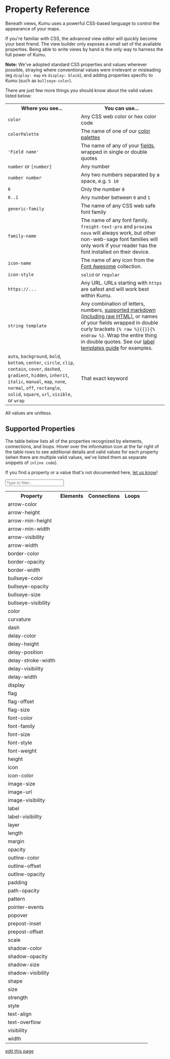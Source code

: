 # Property Reference

Beneath views, Kumu uses a powerful CSS-based language to control the appearance of your maps.

If you're familiar with CSS, the advanced view editor will quickly
become your best friend.  The view builder only exposes a small set
of the available properties.  Being able to write views by hand is
the only way to harness the full power of Kumu.

**Note:** We've adopted standard CSS properties and values wherever possible, straying where
conventional values were irrelevant or misleading (eg `display: map` vs `display: block`),
and adding properties specific to Kumu (such as `bullseye-color`).

There are just few more things you should know about the valid values listed below:

<table class="table border-bottom">
  <tbody>
    <tr>
      <th>Where you see...</th>
      <th>You can use...</th>
    </tr>
    <tr>
      <td><code>color</code></td>
      <td>Any CSS web color or hex color code</td>
    </tr>
    <tr>
      <td><code>colorPalette</code></td>
      <td>The name of one of our <a href="/guides/color-reference.html">color palettes</a></td>
    </tr>
    <tr>
      <td><code>'Field name'</code></td>
      <td>The name of any of your <a href="/guides/fields.html">fields</a>, wrapped in single or double quotes</td>
    </tr>
    <tr>
      <td><code>number</code> or <code>[number]</code></td>
      <td>Any number</td>
    </tr>
    <tr>
      <td><code>number number</code></td>
      <td>Any two numbers separated by a space, e.g. <code>5 10</code></td>
    </tr>
    <tr>
      <td><code>0</code></td>
      <td>Only the number <code>0</code></td>
    </tr>
    <tr>
      <td><code>0..1</code></td>
      <td>Any number between <code>0</code> and <code>1</code></td>
    </tr>
    <tr>
      <td><code>generic-family</code></td>
      <td>The name of any CSS web safe font family</td>
    </tr>
    <tr>
      <td><code>family-name</code></td>
      <td>The name of any font family. <code>freight-text-pro</code> and <code>proxima nova</code> will always work, but other non-web-sage font families will only work if your reader has the font installed on their device.</td>
    </tr>
    <tr>
      <td><code>icon-name</code></td>
      <td>The name of any icon from the <a href="https://fontawesome.com/icons">Font Awesome</a> collection.</td>
    </tr>
    <tr>
      <td><code>icon-style</code></td>
      <td><code>solid</code> or <code>regular</code></td>
    </tr>
    <tr>
      <td><code>https://...</code></td>
      <td>Any URL. URLs starting with <code>https</code> are safest and will work best within Kumu.</td>
    </tr>
    <tr>
      <td><code>string template</code></td>
      <td>Any combination of letters, numbers, <a href="/guides/markdown.html">supported markdown (including raw HTML)</a>, or names of your fields wrapped in double curly brackets <code>{% raw %}{{}}{% endraw %}</code>. Wrap the entire thing in double quotes. See our <a href="/guides/label-templates.html">label templates guide</a> for examples.</td>
    </tr>
    <tr>
      <td><code>auto</code>, <code>background</code>, <code>bold</code>, <code>bottom</code>, <code>center</code>, <code>circle</code>, <code>clip</code>, <code>contain</code>, <code>cover</code>, <code>dashed</code>, <code>gradient</code>, <code>hidden</code>, <code>inherit</code>, <code>italic</code>, <code>manual</code>, <code>map</code>, <code>none</code>, <code>normal</code>, <code>off</code>, <code>rectangle</code>, <code>solid</code>, <code>square</code>, <code>url</code>, <code>visible</code>, or <code>wrap</code></td>
      <td>That exact keyword</td>
    </tr>
  </tbody>
</table>

All values are unitless.

## Supported Properties

The table below lists all of the properties recognized by elements, connections, and loops. Hover over the information icon <i class="fa fa-info-circle" data-placement="left" data-html="true" title="I ❤︎ information!"></i> at the far right of the table rows to see additional details and valid values for each property (when there are multiple valid values, we've listed them as separate snippets of `inline code`).

If you find a property or a value that's not documented here, [let us know](mailto:support@kumu.io)!


<input type="text" id="search-box" class="search-box" onkeyup="searchProperties()" placeholder="Type to filter..." />

<table id="search-table" class="property-reference table borderless">
  <tbody>
      <tr>
        <th class="text-left">Property</th>
        <th class="text-center">Elements</th>
        <th class="text-center">Connections</th>
        <th class="text-center">Loops</th>
        <th class="text-center"></th>
      </tr>
      <tr>
        <td>arrow-color</td>
        <td></td>
        <td><i class="fa fa-check"></i></td>
        <td></td>
        <td><i class="fa fa-info-circle" data-placement="left" data-html="true" title="Override the arrow color for a connection.
    <br><code>color</code>
    "</i></td>
      </tr>
      <tr>
        <td>arrow-height</td>
        <td></td>
        <td><i class="fa fa-check"></i></td>
        <td></td>
        <td><i class="fa fa-info-circle" data-placement="left" data-html="true" title="Used in combination with <code>arrow-min-height</code> to set arrow height.
    <br><code>number</code>
    "</i></td>
      </tr>
      <tr>
        <td>arrow-min-height</td>
        <td></td>
        <td><i class="fa fa-check"></i></td>
        <td></td>
        <td><i class="fa fa-info-circle" data-placement="left" data-html="true" title="Used in combination with <code>arrow-height</code> to set arrow height.
    <br><code>0</code>
    "</i></td>
      </tr>
      <tr>
        <td>arrow-min-width</td>
        <td></td>
        <td><i class="fa fa-check"></i></td>
        <td></td>
        <td><i class="fa fa-info-circle" data-placement="left" data-html="true" title="Used in combination with <code>arrow-width</code> to set arrow width.
    <br><code>0</code>
    "</i></td>
      </tr>
      <tr>
        <td>arrow-visibility</td>
        <td></td>
        <td><i class="fa fa-check"></i></td>
        <td></td>
        <td><i class="fa fa-info-circle" data-placement="left" data-html="true" title="Controls arrow visibility for directed connections.
    <br><code>visible</code><br><code>hidden</code>
    "</i></td>
      </tr>
      <tr>
        <td>arrow-width</td>
        <td></td>
        <td><i class="fa fa-check"></i></td>
        <td></td>
        <td><i class="fa fa-info-circle" data-placement="left" data-html="true" title="Used in combination with <code>arrow-min-width</code> to set arrow width.
    <br><code>number</code>
    "</i></td>
      </tr>
      <tr>
        <td>border-color</td>
        <td><i class="fa fa-check"></i></td>
        <td></td>
        <td></td>
        <td><i class="fa fa-info-circle" data-placement="left" data-html="true" title="Controls border color.
    <br><code>color</code>
    "</i></td>
      </tr>
      <tr>
        <td>border-opacity</td>
        <td><i class="fa fa-check"></i></td>
        <td></td>
        <td></td>
        <td><i class="fa fa-info-circle" data-placement="left" data-html="true" title="Controls border opacity.
    <br><code>0..1</code>
    "</i></td>
      </tr>
      <tr>
        <td>border-width</td>
        <td><i class="fa fa-check"></i></td>
        <td></td>
        <td></td>
        <td><i class="fa fa-info-circle" data-placement="left" data-html="true" title="Controls border width.
    <br><code>number</code>
    "</i></td>
      </tr>
      <tr>
        <td>bullseye-color</td>
        <td><i class="fa fa-check"></i></td>
        <td></td>
        <td></td>
        <td><i class="fa fa-info-circle" data-placement="left" data-html="true" title="Controls bullseye color.
    <br><code>color</code>
    "</i></td>
      </tr>
      <tr>
        <td>bullseye-opacity</td>
        <td><i class="fa fa-check"></i></td>
        <td></td>
        <td></td>
        <td><i class="fa fa-info-circle" data-placement="left" data-html="true" title="Controls bullseye opacity.
    <br><code>0..1</code>
    "</i></td>
      </tr>
      <tr>
        <td>bullseye-size</td>
        <td><i class="fa fa-check"></i></td>
        <td></td>
        <td></td>
        <td><i class="fa fa-info-circle" data-placement="left" data-html="true" title="Controls bullseye size.
    <br><code>0..1</code>
    "</i></td>
      </tr>
      <tr>
        <td>bullseye-visibility</td>
        <td><i class="fa fa-check"></i></td>
        <td></td>
        <td></td>
        <td><i class="fa fa-info-circle" data-placement="left" data-html="true" title="Controls bullseye visibility.
    <br><code>visible</code><br><code>hidden</code>
    "</i></td>
      </tr>
      <tr>
        <td>color</td>
        <td><i class="fa fa-check"></i></td>
        <td><i class="fa fa-check"></i></td>
        <td></td>
        <td><i class="fa fa-info-circle" data-placement="left" data-html="true" title="Controls shapes' color.
    <br><code>color</code><br><code>gradient(color, color)</code>
    "</i></td>
      </tr>
      <tr>
        <td>curvature</td>
        <td></td>
        <td><i class="fa fa-check"></i></td>
        <td></td>
        <td><i class="fa fa-info-circle" data-placement="left" data-html="true" title="Controls line curvature.
    <br><code>0..1</code>
    "</i></td>
      </tr>
      <tr>
        <td>dash</td>
        <td></td>
        <td><i class="fa fa-check"></i></td>
        <td></td>
        <td><i class="fa fa-info-circle" data-placement="left" data-html="true" title="Controls the length of connection dashes (first number) and the distance between them (second number).
    <br><code>number number</code>
    "</i></td>
      </tr>
      <tr>
        <td>delay-color</td>
        <td></td>
        <td><i class="fa fa-check"></i></td>
        <td></td>
        <td><i class="fa fa-info-circle" data-placement="left" data-html="true" title="Controls color of delay markings.
    <br><code>color</code><br><code>inherit</code>
    "</i></td>
      </tr>
      <tr>
        <td>delay-height</td>
        <td></td>
        <td><i class="fa fa-check"></i></td>
        <td></td>
        <td><i class="fa fa-info-circle" data-placement="left" data-html="true" title="Controls height of delay markings.
    <br><code>number</code>
    "</i></td>
      </tr>
      <tr>
        <td>delay-position</td>
        <td></td>
        <td><i class="fa fa-check"></i></td>
        <td></td>
        <td><i class="fa fa-info-circle" data-placement="left" data-html="true" title="Controls delay markings' position along the connection.
    <br><code>0..1</code>
    "</i></td>
      </tr>
      <tr>
        <td>delay-stroke-width</td>
        <td></td>
        <td><i class="fa fa-check"></i></td>
        <td></td>
        <td><i class="fa fa-info-circle" data-placement="left" data-html="true" title="Controls width of delay markings.
    <br><code>number</code>
    "</i></td>
      </tr>
      <tr>
        <td>delay-visibility</td>
        <td></td>
        <td><i class="fa fa-check"></i></td>
        <td></td>
        <td><i class="fa fa-info-circle" data-placement="left" data-html="true" title="Controls visibility of delay markings.
    <br><code>visible</code><br><code>hidden</code>
    "</i></td>
      </tr>
      <tr>
        <td>delay-width</td>
        <td></td>
        <td><i class="fa fa-check"></i></td>
        <td></td>
        <td><i class="fa fa-info-circle" data-placement="left" data-html="true" title="Controls space between delay markings.
    <br><code>number</code>
    "</i></td>
      </tr>
      <tr>
        <td>display</td>
        <td><i class="fa fa-check"></i></td>
        <td><i class="fa fa-check"></i></td>
        <td><i class="fa fa-check"></i></td>
        <td><i class="fa fa-info-circle" data-placement="left" data-html="true" title="Controls inclusion in the map. Hidden objects will be fully removed from the map.
    <br><code>map</code><br><code>none</code>
    "</i></td>
      </tr>
      <tr>
        <td>flag</td>
        <td><i class="fa fa-check"></i></td>
        <td></td>
        <td></td>
        <td><i class="fa fa-info-circle" data-placement="left" data-html="true" title="Defines field and color scale for flags.
    <br><code>'Field name' with colorPalette</code>
    "</i></td>
      </tr>
      <tr>
        <td>flag-offset</td>
        <td><i class="fa fa-check"></i></td>
        <td></td>
        <td></td>
        <td><i class="fa fa-info-circle" data-placement="left" data-html="true" title="Controls space between flags and their elements.
    <br><code>number</code>
    "</i></td>
      </tr>
      <tr>
        <td>flag-size</td>
        <td><i class="fa fa-check"></i></td>
        <td></td>
        <td></td>
        <td><i class="fa fa-info-circle" data-placement="left" data-html="true" title="Controls thickness of flags.
    <br><code>number</code>
    "</i></td>
      </tr>
      <tr>
        <td>font-color</td>
        <td><i class="fa fa-check"></i></td>
        <td><i class="fa fa-check"></i></td>
        <td><i class="fa fa-check"></i></td>
        <td><i class="fa fa-info-circle" data-placement="left" data-html="true" title="Controls label font color.
    <br><code>color</code>
    "</i></td>
      </tr>
      <tr>
        <td>font-family</td>
        <td><i class="fa fa-check"></i></td>
        <td><i class="fa fa-check"></i></td>
        <td><i class="fa fa-check"></i></td>
        <td><i class="fa fa-info-circle" data-placement="left" data-html="true" title="Controls label font family.
    <br><code>family-name</code><br><code>generic-family</code>
    "</i></td>
      </tr>
      <tr>
        <td>font-size</td>
        <td><i class="fa fa-check"></i></td>
        <td><i class="fa fa-check"></i></td>
        <td><i class="fa fa-check"></i></td>
        <td><i class="fa fa-info-circle" data-placement="left" data-html="true" title="Controls label font size.
    <br><code>number</code>
    "</i></td>
      </tr>
      <tr>
        <td>font-style</td>
        <td><i class="fa fa-check"></i></td>
        <td><i class="fa fa-check"></i></td>
        <td><i class="fa fa-check"></i></td>
        <td><i class="fa fa-info-circle" data-placement="left" data-html="true" title="Controls label style.
    <br><code>normal</code><br><code>italic</code>
    "</i></td>
      </tr>
      <tr>
        <td>font-weight</td>
        <td><i class="fa fa-check"></i></td>
        <td><i class="fa fa-check"></i></td>
        <td><i class="fa fa-check"></i></td>
        <td><i class="fa fa-info-circle" data-placement="left" data-html="true" title="Controls label font weight.
    <br><code>normal</code><br><code>bold</code>
    "</i></td>
      </tr>
      <tr>
        <td>height</td>
        <td><i class="fa fa-check"></i></td>
        <td></td>
        <td></td>
        <td><i class="fa fa-info-circle" data-placement="left" data-html="true" title="Controls height of elements that are squares and/or rectangles.
    <br><code>auto</code><br><code>number</code>
    "</i></td>
      </tr>
      <tr>
        <td>icon</td>
        <td><i class="fa fa-check"></i></td>
        <td></td>
        <td></td>
        <td><i class="fa fa-info-circle" data-placement="left" data-html="true" title="Adds an icon as the item's image.
    <br><code>icon-name</code><br><code>icon-name icon-style</code><br><code>off</code>
    "</i></td>
      </tr>
      <tr>
        <td>icon-color</td>
        <td><i class="fa fa-check"></i></td>
        <td></td>
        <td></td>
        <td><i class="fa fa-info-circle" data-placement="left" data-html="true" title="Controls the icon color.
    <br><code>color</code>
    "</i></td>
      </tr>
      <tr>
        <td>image-size</td>
        <td><i class="fa fa-check"></i></td>
        <td></td>
        <td></td>
        <td><i class="fa fa-info-circle" data-placement="left" data-html="true" title="Controls image size.
    <br><code>cover</code><br><code>contain</code>
    "</i></td>
      </tr>
      <tr>
        <td>image-url</td>
        <td><i class="fa fa-check"></i></td>
        <td></td>
        <td></td>
        <td><i class="fa fa-info-circle" data-placement="left" data-html="true" title="Provides source url of image.
    <br><code>url(http://...)</code>
    "</i></td>
      </tr>
      <tr>
        <td>image-visibility</td>
        <td><i class="fa fa-check"></i></td>
        <td></td>
        <td></td>
        <td><i class="fa fa-info-circle" data-placement="left" data-html="true" title="Controls image visibility
    <br><code>visible</code><br><code>hidden</code>
    "</i></td>
      </tr>
      <tr>
        <td>label</td>
        <td><i class="fa fa-check"></i></td>
        <td><i class="fa fa-check"></i></td>
        <td><i class="fa fa-check"></i></td>
        <td><i class="fa fa-info-circle" data-placement="left" data-html="true" title="Replaces the default label with a label template.
    <br><code>none</code><br><code>string template</code>
    "</i></td>
      </tr>
      <tr>
        <td>label-visibility</td>
        <td><i class="fa fa-check"></i></td>
        <td><i class="fa fa-check"></i></td>
        <td><i class="fa fa-check"></i></td>
        <td><i class="fa fa-info-circle" data-placement="left" data-html="true" title="Controls label visibility for all types.
    <br><code>visible</code><br><code>hidden</code>
    "</i></td>
      </tr>
      <tr>
        <td>layer</td>
        <td><i class="fa fa-check"></i></td>
        <td><i class="fa fa-check"></i></td>
        <td><i class="fa fa-check"></i></td>
        <td><i class="fa fa-info-circle" data-placement="left" data-html="true" title="Controls whether an item is in the foreground or background.
    <br><code>auto</code><br><code>background</code>
    "</i></td>
      </tr>
      <tr>
        <td>length</td>
        <td></td>
        <td><i class="fa fa-check"></i></td>
        <td></td>
        <td><i class="fa fa-info-circle" data-placement="left" data-html="true" title="Controls connection resting length.
    <br><code>number</code>
    "</i></td>
      </tr>
      <tr>
        <td>margin</td>
        <td><i class="fa fa-check"></i></td>
        <td></td>
        <td></td>
        <td><i class="fa fa-info-circle" data-placement="left" data-html="true" title="Controls amount of space between the border of an element and its connections.
    <br><code>number</code><br><code>none</code>
    "</i></td>
      </tr>
      <tr>
        <td>opacity</td>
        <td><i class="fa fa-check"></i></td>
        <td></td>
        <td><i class="fa fa-check"></i></td>
        <td><i class="fa fa-info-circle" data-placement="left" data-html="true" title="Controls loop label opacity and element opacity.
    <br><code>0..1</code>
    "</i></td>
      </tr>
      <tr>
        <td>outline-color</td>
        <td><i class="fa fa-check"></i></td>
        <td></td>
        <td></td>
        <td><i class="fa fa-info-circle" data-placement="left" data-html="true" title="Controls the color of selected elements' outlines.
    <br><code>color</code>
    "</i></td>
      </tr>
      <tr>
        <td>outline-offset</td>
        <td><i class="fa fa-check"></i></td>
        <td></td>
        <td></td>
        <td><i class="fa fa-info-circle" data-placement="left" data-html="true" title="Controls the distance between selected elements and their outlines.
    <br><code>number</code>
    "</i></td>
      </tr>
      <tr>
        <td>outline-opacity</td>
        <td><i class="fa fa-check"></i></td>
        <td></td>
        <td></td>
        <td><i class="fa fa-info-circle" data-placement="left" data-html="true" title="Controls the opacity of selected elements' outlines.
    <br><code>0..1</code>
    "</i></td>
      </tr>
      <tr>
        <td>padding</td>
        <td><i class="fa fa-check"></i></td>
        <td></td>
        <td></td>
        <td><i class="fa fa-info-circle" data-placement="left" data-html="true" title="Controls amount of space between the border of an element and its contents (image or bullseye).
    <br><code>number</code>
    "</i></td>
      </tr>
      <tr>
        <td>path-opacity</td>
        <td></td>
        <td><i class="fa fa-check"></i></td>
        <td></td>
        <td><i class="fa fa-info-circle" data-placement="left" data-html="true" title="Controls connection opacity.
    <br><code>0..1</code>
    "</i></td>
      </tr>
      <tr>
        <td>pattern</td>
        <td></td>
        <td><i class="fa fa-check"></i></td>
        <td></td>
        <td><i class="fa fa-info-circle" data-placement="left" data-html="true" title="Controls connection pattern. Equivalent of style.
    <br><code>solid</code><br><code>dashed</code>
    "</i></td>
      </tr>
      <tr>
        <td>pointer-events</td>
        <td><i class="fa fa-check"></i></td>
        <td><i class="fa fa-check"></i></td>
        <td><i class="fa fa-check"></i></td>
        <td><i class="fa fa-info-circle" data-placement="left" data-html="true" title="Controls whether or not an item can be clicked.
    <br><code>auto</code><br><code>none</code>
    "</i></td>
      </tr>
      <tr>
        <td>popover</td>
        <td><i class="fa fa-check"></i></td>
        <td><i class="fa fa-check"></i></td>
        <td><i class="fa fa-check"></i></td>
        <td><i class="fa fa-info-circle" data-placement="left" data-html="true" title="Sets the popover content
    <br><code>none</code><br><code>string template</code>
    "</i></td>
      </tr>
      <tr>
        <td>prepost-inset</td>
        <td></td>
        <td><i class="fa fa-check"></i></td>
        <td></td>
        <td><i class="fa fa-info-circle" data-placement="left" data-html="true" title="Controls the inset of pre-labels and post-labels.
    <br><code>number</code>
    "</i></td>
      </tr>
      <tr>
        <td>prepost-offset</td>
        <td></td>
        <td><i class="fa fa-check"></i></td>
        <td></td>
        <td><i class="fa fa-info-circle" data-placement="left" data-html="true" title="Controls the offset of pre-labels and post-labels.
    <br><code>number</code>
    "</i></td>
      </tr>
      <tr>
        <td>scale</td>
        <td><i class="fa fa-check"></i></td>
        <td><i class="fa fa-check"></i></td>
        <td></td>
        <td><i class="fa fa-info-circle" data-placement="left" data-html="true" title="Controls element and connection scale (multiple of base size).
    <br><code>number</code>
    "</i></td>
      </tr>
      <tr>
        <td>shadow-color</td>
        <td><i class="fa fa-check"></i></td>
        <td></td>
        <td></td>
        <td><i class="fa fa-info-circle" data-placement="left" data-html="true" title="Controls shadow color.
    <br><code>color</code>
    "</i></td>
      </tr>
      <tr>
        <td>shadow-opacity</td>
        <td><i class="fa fa-check"></i></td>
        <td></td>
        <td></td>
        <td><i class="fa fa-info-circle" data-placement="left" data-html="true" title="Controls shadow opacity.
    <br><code>0..1</code>
    "</i></td>
      </tr>
      <tr>
        <td>shadow-size</td>
        <td><i class="fa fa-check"></i></td>
        <td></td>
        <td></td>
        <td><i class="fa fa-info-circle" data-placement="left" data-html="true" title="Controls shadow size.
    <br><code>1..5</code>
    "</i></td>
      </tr>
      <tr>
        <td>shadow-visibility</td>
        <td><i class="fa fa-check"></i></td>
        <td></td>
        <td></td>
        <td><i class="fa fa-info-circle" data-placement="left" data-html="true" title="Controls shadow visibility
    <br><code>visible</code><br><code>hidden</code>
    "</i></td>
      </tr>
      <tr>
        <td>shape</td>
        <td><i class="fa fa-check"></i></td>
        <td></td>
        <td></td>
        <td><i class="fa fa-info-circle" data-placement="left" data-html="true" title="Controls shape.
    <br><code>circle</code><br><code>square</code><br><code>rectangle</code>
    "</i></td>
      </tr>
      <tr>
        <td>size</td>
        <td><i class="fa fa-check"></i></td>
        <td><i class="fa fa-check"></i></td>
        <td></td>
        <td><i class="fa fa-info-circle" data-placement="left" data-html="true" title="Controls base size.
    <br><code>number</code>
    "</i></td>
      </tr>
      <tr>
        <td>strength</td>
        <td></td>
        <td><i class="fa fa-check"></i></td>
        <td></td>
        <td><i class="fa fa-info-circle" data-placement="left" data-html="true" title="Controls connection strength.
    <br><code>0..1</code>
    "</i></td>
      </tr>
      <tr>
        <td>style</td>
        <td></td>
        <td><i class="fa fa-check"></i></td>
        <td></td>
        <td><i class="fa fa-info-circle" data-placement="left" data-html="true" title="Controls connection style. Equivalent of pattern.
    <br><code>solid</code><br><code>dashed</code>
    "</i></td>
      </tr>
      <tr>
        <td>text-align</td>
        <td><i class="fa fa-check"></i></td>
        <td></td>
        <td></td>
        <td><i class="fa fa-info-circle" data-placement="left" data-html="true" title="Controls alignment of element labels.
    <br><code>bottom</code><br><code>center</code>
    "</i></td>
      </tr>
      <tr>
        <td>text-overflow</td>
        <td><i class="fa fa-check"></i></td>
        <td><i class="fa fa-check"></i></td>
        <td><i class="fa fa-check"></i></td>
        <td><i class="fa fa-info-circle" data-placement="left" data-html="true" title="Controls text wrapping and truncating.
    <br><code>off</code><br><code>auto</code><br><code>auto [number]</code><br><code>manual</code><br><code>wrap</code><br><code>wrap [number]</code><br><code>clip</code><br><code>clip [number]</code>
    "</i></td>
      </tr>
      <tr>
        <td>visibility</td>
        <td><i class="fa fa-check"></i></td>
        <td><i class="fa fa-check"></i></td>
        <td><i class="fa fa-check"></i></td>
        <td><i class="fa fa-info-circle" data-placement="left" data-html="true" title="Controls visibility. Hidden objects will still affect layout and metrics.
    <br><code>visible</code><br><code>hidden</code>
    "</i></td>
      </tr>
      <tr>
        <td>width</td>
        <td><i class="fa fa-check"></i></td>
        <td></td>
        <td></td>
        <td><i class="fa fa-info-circle" data-placement="left" data-html="true" title="Controls width of elements that are squares and/or rectangles.
    <br><code>auto</code><br><code>number</code>
    "</i></td>
      </tr>
  </tbody>
</table>

<script type="text/javascript">

function searchProperties() {
    let searchBox = document.querySelector("#search-box"),
        searchTerm = searchBox.value.toLowerCase(),
        table = document.querySelector("#search-table"),
        rows = table.querySelectorAll("tr"),
        i;

    for(i = 1; i < rows.length; i++) {
        let nameCell = rows[i].querySelector("td"),
            infoCell = rows[i].querySelector("td:last-child"),

            name = nameCell.textContent,
            info = infoCell.querySelector('i').dataset.originalTitle,

            textToSearch = `${name.toLowerCase()} ${info.toLowerCase()}`;

        if(textToSearch.indexOf(searchTerm) > -1) {
            rows[i].style.display = "table-row";
        } else {
            rows[i].style.display = "none";
        }
    }
}

</script>

<span class="edit-link"><a href="https://github.com/kumu/docs/blob/master/guides/property-reference.md" target="_blank"><i class="fa fa-github"></i> edit this page</a></span>
